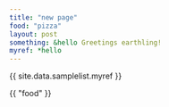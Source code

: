 ```yaml
---
title: "new page"
food: "pizza"
layout: post
something: &hello Greetings earthling!
myref: *hello
---
```


{{ site.data.samplelist.myref }}

{{ "food" }}

